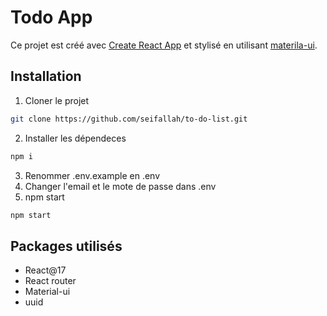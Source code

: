 # Todo App

Ce projet est créé avec [Create React App](https://github.com/facebook/create-react-app) et stylisé en utilisant [materila-ui](https://material-ui.com/).

## Installation
1. Cloner le projet
```sh
git clone https://github.com/seifallah/to-do-list.git
```
2. Installer les dépendeces
```sh
npm i
```
3. Renommer .env.example en .env
4. Changer l'email et le mote de passe dans .env
5. npm start
```sh
npm start
```
## Packages utilisés

  - React@17
  - React router 
  - Material-ui
  - uuid
  
